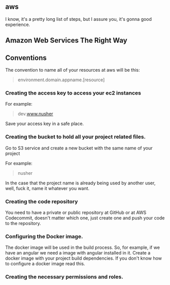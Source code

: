 ## aws
I know, it's a pretty long list of steps, but I assure you, it's gonna good experience.

## Amazon Web Services The Right Way

## Conventions
The convention to name all of your resources at aws will be this:
> environment.domain.appname.[resource]

### Creating the access key to access your ec2 instances

For example:
> dev.www.nusher

Save your access key in a safe place.

### Creating the bucket to hold all your project related files.

Go to S3 service and create a new bucket with the same name of your project

For example:
> nusher

In the case that the project name is already being used by another user, well, fuck it, name it whatever you want.

### Creating the code repository
You need to have a private or public repository at GitHub or at AWS Codecommit, doesn't matter which one, just create one and push your code to the repository.

### Configuring the Docker image.
The docker image will be used in the build process. So, for example, if we have an angular we need a image with angular installed in it. Create a docker image with your project build dependencies.
If you don't know how to configure a docker image read this.


### Creating the necessary permissions and roles.
